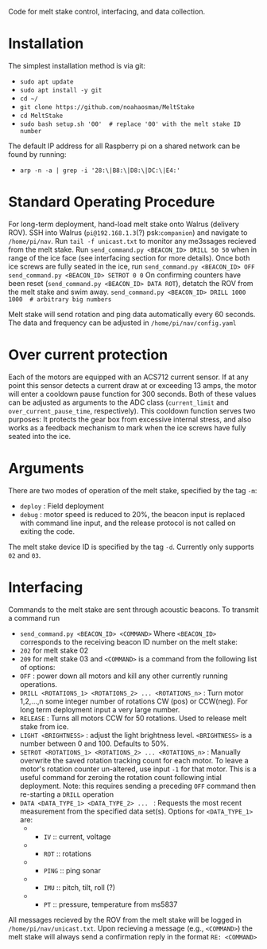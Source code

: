 
Code for melt stake control, interfacing, and data collection.

# Installation
The simplest installation method is via git:
- `sudo apt update`
- `sudo apt install -y git`
- `cd ~/`
- `git clone https://github.com/noahaosman/MeltStake`
- `cd MeltStake`
- `sudo bash setup.sh '00'  # replace '00' with the melt stake ID number`

The default IP address for all Raspberry pi on a shared network can be found by running:
- `arp -n -a | grep -i '28:\|B8:\|D8:\|DC:\|E4:'`

# Standard Operating Procedure
For long-term deployment, hand-load melt stake onto Walrus (delivery ROV). SSH into Walrus (`pi@192.168.1.3`(?) psk:`companion`) and navigate to `/home/pi/nav`. Run `tail -f unicast.txt` to monitor any me3ssages recieved from the melt stake. Run 
`send_command.py <BEACON_ID> DRILL 50 50` 
when in range of the ice face (see interfacing section for more details). Once both ice screws are fully seated in the ice, run 
`send_command.py <BEACON_ID> OFF` 
`send_command.py <BEACON_ID> SETROT 0 0` 
On confirming counters have been reset (`send_command.py <BEACON_ID> DATA ROT`), detatch the ROV from the melt stake and swim away. 
`send_command.py <BEACON_ID> DRILL 1000 1000  # arbitrary big numbers`

Melt stake will send rotation and ping data automatically every 60 seconds. The data and frequency can be adjusted in `/home/pi/nav/config.yaml`

# Over current protection
Each of the motors are equipped with an ACS712 current sensor. If at any point this sensor detects a current draw at or exceeding 13 amps, the motor will enter a cooldown pause function for 300 seconds. Both of these values can be adjusted as arguments to the ADC class (`current_limit` and `over_current_pause_time`, respectively). This cooldown function serves two purposes: It protects the gear box from excessive internal stress, and also works as a feedback mechanism to mark when the ice screws have fully seated into the ice.

# Arguments
There are two modes of operation of the melt stake, specified by the tag `-m`:
- `deploy` : Field deployment
- `debug` : motor speed is reduced to 20%, the beacon input is replaced with command line input, and the release protocol is not called on exiting the code.

The melt stake device ID is specified by the tag `-d`. Currently only supports `02` and `03`.


# Interfacing
Commands to the melt stake are sent through acoustic beacons. To transmit a command run 
- `send_command.py <BEACON_ID> <COMMAND>`
Where `<BEACON_ID>` corresponds to the receiving beacon ID number on the melt stake:
- `202` for melt stake 02
- `209` for melt stake 03
and `<COMMAND>` is a command from the following list of options:
- `OFF` : power down all motors and kill any other currently running operations.
- `DRILL <ROTATIONS_1> <ROTATIONS_2> ... <ROTATIONS_n>` : Turn motor 1,2,...,n some integer number of rotations CW (pos) or CCW(neg). For long term deployment input a very large number.
- `RELEASE` : Turns all motors CCW for 50 rotations. Used to release melt stake from ice.
- `LIGHT <BRIGHTNESS>` : adjust the light brightness level. `<BRIGHTNESS>` is a number between 0 and 100. Defaults to 50%.
- `SETROT <ROTATIONS_1> <ROTATIONS_2> ... <ROTATIONS_n>` : Manually overwrite the saved rotation tracking count for each motor.  To leave a motor's rotation counter un-altered, use input `-1` for that motor. 
This is a useful command for zeroing the rotation count following intial deployment. Note: this requires sending a preceding `OFF` command then re-starting a `DRILL` operation
- `DATA <DATA_TYPE_1> <DATA_TYPE_2> ... ` : Requests the most recent measurement from the specified data set(s). Options for `<DATA_TYPE_1>` are:
    - -   `IV`     ::  current, voltage
    - -   `ROT`    ::  rotations
    - -   `PING`   ::  ping sonar
    - -   `IMU`    ::  pitch, tilt, roll (?)
    - -   `PT`     ::  pressure, temperature from ms5837


All messages recieved by the ROV from the melt stake will be logged in `/home/pi/nav/unicast.txt`. Upon recieving a message (e.g., `<COMMAND>`) the melt stake will always send a confirmation reply in the format `RE: <COMMAND>`
